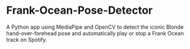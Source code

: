 # Frank-Ocean-Pose-Detector
A Python app using MediaPipe and OpenCV to detect the iconic Blonde hand-over-forehead pose and automatically play or stop a Frank Ocean track on Spotify.
